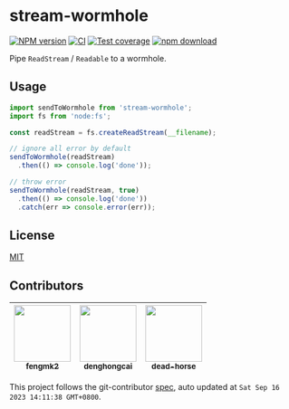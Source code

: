 # stream-wormhole

[![NPM version][npm-image]][npm-url]
[![CI](https://github.com/node-modules/stream-wormhole/actions/workflows/nodejs.yml/badge.svg)](https://github.com/node-modules/stream-wormhole/actions/workflows/nodejs.yml)
[![Test coverage][codecov-image]][codecov-url]
[![npm download][download-image]][download-url]

[npm-image]: https://img.shields.io/npm/v/stream-wormhole.svg?style=flat-square
[npm-url]: https://npmjs.org/package/stream-wormhole
[codecov-image]: https://codecov.io/github/node-modules/stream-wormhole/coverage.svg?branch=master
[codecov-url]: https://codecov.io/github/node-modules/stream-wormhole?branch=master
[download-image]: https://img.shields.io/npm/dm/stream-wormhole.svg?style=flat-square
[download-url]: https://npmjs.org/package/stream-wormhole

Pipe `ReadStream` / `Readable` to a wormhole.

## Usage

```ts
import sendToWormhole from 'stream-wormhole';
import fs from 'node:fs';

const readStream = fs.createReadStream(__filename);

// ignore all error by default
sendToWormhole(readStream)
  .then(() => console.log('done'));

// throw error
sendToWormhole(readStream, true)
  .then(() => console.log('done'))
  .catch(err => console.error(err));
```

## License

[MIT](LICENSE)

<!-- GITCONTRIBUTOR_START -->

## Contributors

|[<img src="https://avatars.githubusercontent.com/u/156269?v=4" width="100px;"/><br/><sub><b>fengmk2</b></sub>](https://github.com/fengmk2)<br/>|[<img src="https://avatars.githubusercontent.com/u/1433247?v=4" width="100px;"/><br/><sub><b>denghongcai</b></sub>](https://github.com/denghongcai)<br/>|[<img src="https://avatars.githubusercontent.com/u/985607?v=4" width="100px;"/><br/><sub><b>dead-horse</b></sub>](https://github.com/dead-horse)<br/>|
| :---: | :---: | :---: |


This project follows the git-contributor [spec](https://github.com/xudafeng/git-contributor), auto updated at `Sat Sep 16 2023 14:11:38 GMT+0800`.

<!-- GITCONTRIBUTOR_END -->
